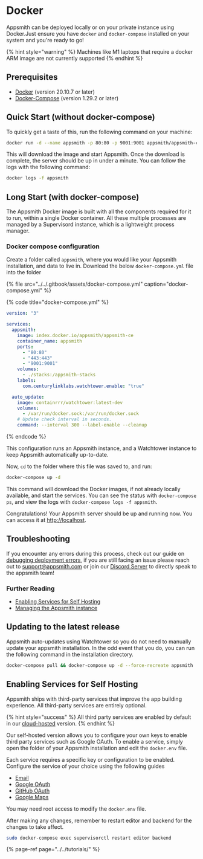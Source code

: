 # Docker

Appsmith can be deployed locally or on your private instance using Docker.Just ensure you have `docker` and `docker-compose` installed on your system and you're ready to go!

{% hint style="warning" %}
Machines like M1 laptops that require a docker ARM image are not currently supported
{% endhint %}

## Prerequisites

* [Docker](https://docs.docker.com/get-docker/) \(version 20.10.7 or later\)
* [Docker-Compose](https://docs.docker.com/compose/install/) \(version 1.29.2 or later\)

## Quick Start \(without docker-compose\)

To quickly get a taste of this, run the following command on your machine:

```bash
docker run -d --name appsmith -p 80:80 -p 9001:9001 appsmith/appsmith-ce
```

This will download the image and start Appsmith. Once the download is complete, the server should be up in under a minute. You can follow the logs with the following command:

```bash
docker logs -f appsmith
```

## Long Start \(with docker-compose\)

The Appsmith Docker image is built with all the components required for it to run, within a single Docker container. All these multiple processes are managed by a Supervisord instance, which is a lightweight process manager.

### Docker compose configuration

Create a folder called `appsmith`, where you would like your Appsmith installation, and data to live in. Download the below `docker-compose.yml` file into the folder

{% file src="../../.gitbook/assets/docker-compose.yml" caption="docker-compose.yml" %}

{% code title="docker-compose.yml" %}
```yaml
version: "3"

services:
  appsmith:
    image: index.docker.io/appsmith/appsmith-ce
    container_name: appsmith
    ports:
      - "80:80"
      - "443:443"
      - "9001:9001"
    volumes:
      - ./stacks:/appsmith-stacks
    labels:
      com.centurylinklabs.watchtower.enable: "true"

  auto_update:
    image: containrrr/watchtower:latest-dev
    volumes:
      - /var/run/docker.sock:/var/run/docker.sock
    # Update check interval in seconds.
    command: --interval 300 --label-enable --cleanup
```
{% endcode %}

This configuration runs an Appsmith instance, and a Watchtower instance to keep Appsmith automatically up-to-date.

Now, `cd` to the folder where this file was saved to, and run:

```bash
docker-compose up -d
```

This command will download the Docker images, if not already locally available, and start the services. You can see the status with `docker-compose ps`, and view the logs with `docker-compose logs -f appsmith`.

Congratulations! Your Appsmith server should be up and running now. You can access it at [http://localhost](http://localhost).

## Troubleshooting

If you encounter any errors during this process, check out our guide on [debugging deployment errors](../../troubleshooting-guide/deployment-errors.md), if you are still facing an issue please reach out to [support@appsmith.com](mailto:support@appsmith.com) or join our [Discord Server](https://discord.com/invite/rBTTVJp) to directly speak to the appsmith team!

### Further Reading

* [Enabling Services for Self Hosting](./#enabling-services-for-self-hosting)
* [Managing the Appsmith instance](instance-management.md)

## Updating to the latest release

Appsmith auto-updates using Watchtower so you do not need to manually update your appsmith installation. In the odd event that you do, you can run the following command in the installation directory.

```bash
docker-compose pull && docker-compose up -d --force-recreate appsmith
```

## Enabling Services for Self Hosting

Appsmith ships with third-party services that improve the app building experience. All third-party services are entirely optional.

{% hint style="success" %}
All third party services are enabled by default in our [cloud-hosted](https://app.appsmith.com) version.
{% endhint %}

Our self-hosted version allows you to configure your own keys to enable third party services such as Google OAuth. To enable a service, simply open the folder of your Appsmith installation and edit the `docker.env` file.

Each service requires a specific key or configuration to be enabled. Configure the service of your choice using the following guides

* [Email](email/)
* [Google OAuth](google-login.md)
* [GitHub OAuth](github-login.md)
* [Google Maps](google-maps.md)

You may need root access to modify the `docker.env` file.

After making any changes, remember to restart editor and backend for the changes to take affect.

```bash
sudo docker-compose exec supervisorctl restart editor backend
```

{% page-ref page="../../tutorials/" %}

